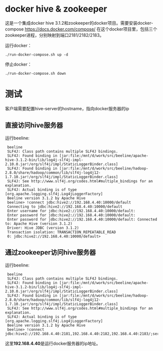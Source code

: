# docker hive & zookeeper
这是一个集成docker hive 3.1.2和zookeeper的docker项目。需要安装docker-compose
https://docs.docker.com/compose/
在这个docker项目里，包括三个zookeeper进程，分别映射到端口2181/2182/2183。

运行docker：
```
./run-docker-compose.sh up -d
```
停止docker：
```
./run-docker-compose.sh down
```

# 测试
客户端需要配置hive-server的hostname，指向docker服务器的ip
## 直接访问hive服务器
运行beeline:
```
 beeline
 SLF4J: Class path contains multiple SLF4J bindings.
 SLF4J: Found binding in [jar:file:/mnt/d/work/src/beeline/apache-hive-3.1.2-bin/lib/log4j-slf4j-impl-2.10.0.jar!/org/slf4j/impl/StaticLoggerBinder.class]
 SLF4J: Found binding in [jar:file:/mnt/d/work/src/beeline/hadoop-2.8.0/share/hadoop/common/lib/slf4j-log4j12-1.7.10.jar!/org/slf4j/impl/StaticLoggerBinder.class]
 SLF4J: See http://www.slf4j.org/codes.html#multiple_bindings for an explanation.
 SLF4J: Actual binding is of type [org.apache.logging.slf4j.Log4jLoggerFactory]
 Beeline version 3.1.2 by Apache Hive
 beeline> !connect jdbc:hive2://192.168.4.40:10000/default
 Connecting to jdbc:hive2://192.168.4.40:10000/default
 Enter username for jdbc:hive2://192.168.4.40:10000/default:
 Enter password for jdbc:hive2://192.168.4.40:10000/default:
 Enter password for jdbc:hive2://192.168.4.40:10000/default: Connected to: Apache Hive (version 3.1.2)
 Driver: Hive JDBC (version 3.1.2)
 Transaction isolation: TRANSACTION_REPEATABLE_READ
 0: jdbc:hive2://192.168.4.40:10000/default>
 ```
 ## 通过zookeeper访问hive服务器
 运行beeline:
 ```
  beeline
  SLF4J: Class path contains multiple SLF4J bindings.
  SLF4J: Found binding in [jar:file:/mnt/d/work/src/beeline/apache-hive-3.1.2-bin/lib/log4j-slf4j-impl-2.10.0.jar!/org/slf4j/impl/StaticLoggerBinder.class]
  SLF4J: Found binding in [jar:file:/mnt/d/work/src/beeline/hadoop-2.8.0/share/hadoop/common/lib/slf4j-log4j12-1.7.10.jar!/org/slf4j/impl/StaticLoggerBinder.class]
  SLF4J: See http://www.slf4j.org/codes.html#multiple_bindings for an explanation.
  SLF4J: Actual binding is of type [org.apache.logging.slf4j.Log4jLoggerFactory]
  Beeline version 3.1.2 by Apache Hive
  beeline> !connect jdbc:hive2://192.168.4.40:2181,192.168.4.40:2182,192.168.4.40:2183/;serviceDiscoveryMode=zooKeeper;zooKeeperNamespace=hiveserver2
  ```
  这里**192.168.4.40**是运行docker服务器的ip地址。

